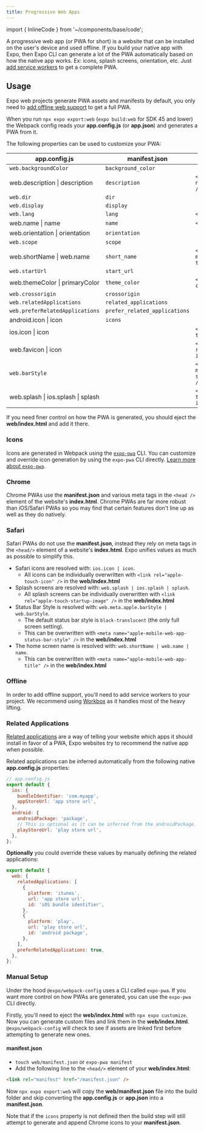 ```yaml
---
title: Progressive Web Apps
---
```


import { InlineCode } from '~/components/base/code';

A progressive web app (or PWA for short) is a website that can be installed on the user's device and used offline. If you build your native app with Expo, then Expo CLI can generate a lot of the PWA automatically based on how the native app works. Ex: icons, splash screens, orientation, etc. Just [add service workers](https://expo.fyi/enabling-web-service-workers) to get a complete PWA.

## Usage

Expo web projects generate PWA assets and manifests by default, you only need to [add offline web support](https://expo.fyi/enabling-web-service-workers) to get a full PWA.

When you run `npx expo export:web` (`expo build:web` for SDK 45 and lower) the Webpack config reads your **app.config.js** (or **app.json**) and generates a PWA from it.

The following properties can be used to customize your PWA:

| **app.config.js**                                           | **manifest.json**             | **index.html**                                          |
| ----------------------------------------------------------- | ----------------------------- | ------------------------------------------------------- |
| `web.backgroundColor`                                       | `background_color`            |                                                         |
| <InlineCode>web.description \| description</InlineCode>     | `description`                 | `<meta name="description" />`                           |
| `web.dir`                                                   | `dir`                         |                                                         |
| `web.display`                                               | `display`                     |                                                         |
| `web.lang`                                                  | `lang`                        | `<html lang="">`                                        |
| <InlineCode>web.name \| name</InlineCode>                   | `name`                        | `<title />`                                             |
| <InlineCode>web.orientation \| orientation</InlineCode>     | `orientation`                 |                                                         |
| `web.scope`                                                 | `scope`                       |                                                         |
| <InlineCode>web.shortName \| web.name</InlineCode>          | `short_name`                  | `<meta name="apple-mobile-web-app-title"/>`             |
| `web.startUrl`                                              | `start_url`                   |                                                         |
| <InlineCode>web.themeColor \| primaryColor</InlineCode>     | `theme_color`                 | `<meta name="theme-color" />`                           |
| `web.crossorigin`                                           | `crossorigin`                 |                                                         |
| `web.relatedApplications`                                   | `related_applications`        |                                                         |
| `web.preferRelatedApplications`                             | `prefer_related_applications` |                                                         |
| <InlineCode>android.icon \| icon</InlineCode>               | `icons`                       |                                                         |
| <InlineCode>ios.icon \| icon</InlineCode>                   |                               | `<link rel="apple-touch-icon" >`                        |
| <InlineCode>web.favicon \| icon</InlineCode>                |                               | `<link rel="shortcut icon" >`                           |
| `web.barStyle`                                              |                               | `<meta name="apple-mobile-web-app-status-bar-style" />` |
| <InlineCode>web.splash \| ios.splash \| splash</InlineCode> |                               | `<link rel="apple-touch-startup-image" >`               |

If you need finer control on how the PWA is generated, you should eject the **web/index.html** and add it there.

### Icons

Icons are generated in Webpack using the [`expo-pwa`][expo-pwa] CLI. You can customize and override icon generation by using the `expo-pwa` CLI directly. [Learn more about `expo-pwa`][expo-pwa].

[expo-pwa]: https://github.com/expo/expo-cli/tree/main/packages/pwa

### Chrome

Chrome PWAs use the **manifest.json** and various meta tags in the `<head />` element of the website's **index.html**. Chrome PWAs are far more robust than iOS/Safari PWAs so you may find that certain features don't line up as well as they do natively.

### Safari

Safari PWAs do not use the **manifest.json**, instead they rely on meta tags in the `<head/>` element of a website's **index.html**. Expo unifies values as much as possible to simplify this.

- Safari icons are resolved with: `ios.icon | icon`.
  - All icons can be individually overwritten with `<link rel="apple-touch-icon" />` in the **web/index.html**
- Splash screens are resolved with: `web.splash | ios.splash | splash`.
  - All splash screens can be individually overwritten with `<link rel="apple-touch-startup-image" />` in the **web/index.html**
- Status Bar Style is resolved with: `web.meta.apple.barStyle | web.barStyle`.
  - The default status bar style is `black-translucent` (the only full screen setting).
  - This can be overwritten with `<meta name="apple-mobile-web-app-status-bar-style" />` in the **web/index.html**
- The home screen name is resolved with: `web.shortName | web.name | name`.
  - This can be overwritten with `<meta name="apple-mobile-web-app-title" />` in the **web/index.html**

### Offline

In order to add offline support, you'll need to add service workers to your project. We recommend using [Workbox](https://developers.google.com/web/tools/workbox/modules/workbox-webpack-plugin) as it handles most of the heavy lifting.

### Related Applications

[Related applications](https://developer.mozilla.org/en-US/docs/Web/Manifest#related_applications) are a way of telling your website which apps it should install in favor of a PWA, Expo websites try to recommend the native app when possible.

Related applications can be inferred automatically from the following native **app.config.js** properties:

```js
// app.config.js
export default {
  ios: {
    bundleIdentifier: 'com.myapp',
    appStoreUrl: 'app store url',
  },
  android: {
    androidPackage: 'package',
    // This is optional as it can be inferred from the androidPackage.
    playStoreUrl: 'play store url',
  },
};
```

**Optionally** you could override these values by manually defining the related applications:

```js
export default {
  web: {
    relatedApplications: [
      {
        platform: 'itunes',
        url: 'app store url',
        id: 'iOS bundle identifier',
      },
      {
        platform: 'play',
        url: 'play store url',
        id: 'android package',
      },
    ],
    preferRelatedApplications: true,
  },
};
```

### Manual Setup

Under the hood `@expo/webpack-config` uses a CLI called `expo-pwa`. If you want more control on how PWAs are generated, you can use the `expo-pwa` CLI directly.

Firstly, you'll need to eject the **web/index.html** with `npx expo customize`. Now you can generate custom files and link them in the **web/index.html**. `@expo/webpack-config` will check to see if assets are linked first before attempting to generate new ones.

#### manifest.json

- `touch web/manifest.json` or `expo-pwa manifest`
- Add the following line to the `<head/>` element of your **web/index.html**:

```html
<link rel="manifest" href="/manifest.json" />
```

Now `npx expo export:web` will copy the **web/manifest.json** file into the build folder and skip converting the **app.config.js** or **app.json** into a **manifest.json**.

Note that if the `icons` property is not defined then the build step will still attempt to generate and append Chrome icons to your **manifest.json**.
